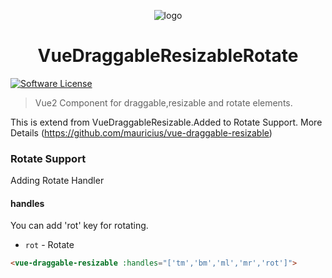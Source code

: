 <p align="center"><img src="https://github.com/berkaygure/vue-draggable-resizable-rotate/blob/master/Logo.png" alt="logo"></p>
<h1 align="center">VueDraggableResizableRotate</h1>

[![Software License](https://img.shields.io/badge/license-MIT-brightgreen.svg?style=flat-square)](LICENSE.md)

> Vue2 Component for draggable,resizable and rotate elements.

This is extend from  VueDraggableResizable.Added to Rotate Support.
 More Details (https://github.com/mauricius/vue-draggable-resizable)

<h3>Rotate Support</h3>

Adding Rotate Handler
#### handles
You can add 'rot' key for rotating.
* `rot` - Rotate
```html
<vue-draggable-resizable :handles="['tm','bm','ml','mr','rot']">
```



